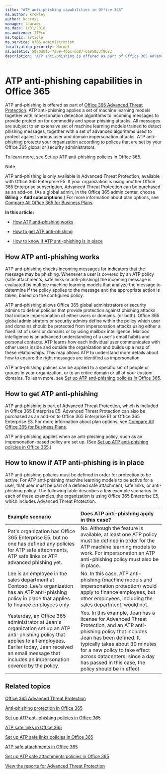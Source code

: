 ```yaml
---
title: "ATP anti-phishing capabilities in Office 365"
ms.author: krowley
author: kccross
manager: laurawi
ms.date: 1/31/2018
ms.audience: ITPro
ms.topic: article
ms.service: o365-administration
localization_priority: Normal
ms.assetid: 5076d0f6-7a59-4d6c-bd07-ba95033f0682
description: "ATP anti-phishing is offered as part of Office 365 Advanced Threat Protection. ATP anti-phishing applies a set of machine learning models together with impersonation detection algorithms to incoming messages to provide protection for commodity and spear phishing attacks. All messages are subject to an extensive set of machine learning models trained to detect phishing messages, together with a set of advanced algorithms used to protect against various user and domain impersonation attacks. ATP anti-phishing protects your organization according to polices that are set by your Office 365 global or security administrators."
---
```


# ATP anti-phishing capabilities in Office 365

ATP anti-phishing is offered as part of [Office 365 Advanced Threat Protection](https://technet.microsoft.com/en-us/library/exchange-online-advanced-threat-protection-service-description.aspx). ATP anti-phishing applies a set of machine learning models together with impersonation detection algorithms to incoming messages to provide protection for commodity and spear phishing attacks. All messages are subject to an extensive set of machine learning models trained to detect phishing messages, together with a set of advanced algorithms used to protect against various user and domain impersonation attacks. ATP anti-phishing protects your organization according to polices that are set by your Office 365 global or security administrators.
  
To learn more, see [Set up ATP anti-phishing policies in Office 365](set-up-atp-anti-phishing-policies.md).
  
> [!NOTE]
> ATP anti-phishing is only available in Advanced Threat Protection, available with Office 365 Enterprise E5. If your organization is using another Office 365 Enterprise subscription, Advanced Threat Protection can be purchased as an add-on. (As a global admin, in the Office 365 admin center, choose **Billing** \> **Add subscriptions**.) For more information about plan options, see [Compare All Office 365 for Business Plans](https://go.microsoft.com/fwlink/?linkid=844053). 
  
 **In this article:**
  
- [How ATP anti-phishing works](atp-anti-phishing.md#Howantiphishworks)
    
- [How to get ATP anti-phishing](atp-anti-phishing.md#Howtogetantiphish)
    
- [How to know if ATP anti-phishing is in place](atp-anti-phishing.md#IsantiphishOn)
    
## How ATP anti-phishing works
<a name="Howantiphishworks"> </a>

ATP anti-phishing checks incoming messages for indicators that the message may be phishing. Whenever a user is covered by an ATP policy (safe attachments, safe links or anti-phishing) the incoming message is evaluated by multiple machine learning models that analyze the message to determine if the policy applies to the message and the appropriate action is taken, based on the configured policy.
  
ATP anti-phishing allows Office 365 global administrators or security admins to define policies that provide protection against phishing attacks that include impersonation of either users or domains. (or both). Office 365 global administrators or security admins define within the policy which user and domains should be protected from impersonation attacks using either a fixed list of users or domains or by using mailbox intelligence. Mailbox intelligence is an advanced understanding of a user's email habits and personal contacts. ATP learns how each individual user communicates with other users inside and outside the organization and builds up a map of these relationships. This map allows ATP to understand more details about how to ensure the right messages are identified as impersonation.
  
ATP anti-phishing polices can be applied to a specific set of people or groups in your organization, or to an entire domain or all of your custom domains. To learn more, see [Set up ATP anti-phishing policies in Office 365](set-up-atp-anti-phishing-policies.md).
  
## How to get ATP anti-phishing
<a name="Howtogetantiphish"> </a>

ATP anti-phishing is part of Advanced Threat Protection, which is included in Office 365 Enterprise E5. Advanced Threat Protection can also be purchased as an add-on to Office 365 Enterprise E1 or Office 365 Enterprise E3. For more information about plan options, see [Compare All Office 365 for Business Plans](https://go.microsoft.com/fwlink/?linkid=844053).
  
ATP anti-phishing applies when an anti-phishing policy, such as an impersonation-based policy are set up. (See [Set up ATP anti-phishing policies in Office 365](set-up-atp-anti-phishing-policies.md).)
  
## How to know if ATP anti-phishing is in place
<a name="IsantiphishOn"> </a>

ATP anti-phishing policies must be defined in order for protection to be active. For ATP anti-phishing machine learning models to be active for a user, that user must be part of a defined safe attachment, safe links, or anti-phishing policy. The following table describes a few example scenarios. In each of these examples, the organization is using Office 365 Enterprise E5, which includes Advanced Threat Protection.
  
|**Example scenario**|**Does ATP anti-phishing apply in this case?**|
|:-----|:-----|
|Pat's organization has Office 365 Enterprise E5, but no one has defined any policies for ATP safe attachments, ATP safe links or ATP advanced phishing yet.  <br/> |No. Although the feature is available, at least one ATP policy must be defined in order for the ATP machine learning models to work. For impersonation an ATP anti-phishing policy must also be in place.  <br/> |
|Lee is an employee in the sales department at Contoso. Lee's organization has an ATP anti-phishing policy in place that applies to finance employees only.  <br/> |No. In this case, ATP anti-phishing (machine models and impersonation protection) would apply to finance employees, but other employees, including the sales department, would not.  <br/> |
|Yesterday, an Office 365 administrator at Jean's organization set up an ATP anti-phishing policy that applies to all employees. Earlier today, Jean received an email message that includes an impersonation covered by the policy.  <br/> |Yes. In this example, Jean has a license for Advanced Threat Protection, and an ATP anti-phishing policy that includes Jean has been defined. It typically takes about 30 minutes for a new policy to take effect across datacenters; since a day has passed in this case, the policy should be in effect.  <br/> |
   
## Related topics
<a name="IsantiphishOn"> </a>

[Office 365 Advanced Threat Protection](office-365-atp.md)
  
[Anti-phishing protection in Office 365](anti-phishing-protection.md)
  
[Set up ATP anti-phishing policies in Office 365](set-up-atp-anti-phishing-policies.md)
  
[ATP safe links in Office 365](atp-safe-links.md)
  
[Set up ATP safe links policies in Office 365](set-up-atp-safe-links-policies.md)
  
[ATP safe attachments in Office 365](atp-safe-attachments.md)
  
[Set up ATP safe attachments policies in Office 365](set-up-atp-safe-attachments-policies.md)
  
[View the reports for Advanced Threat Protection](view-reports-for-atp.md)
  

